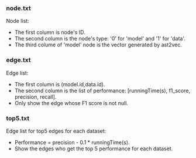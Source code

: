 ### node.txt

Node list: 

* The first column is node's ID.
* The second column is the node's type: '0' for 'model' and '1' for 'data'.
* The third colume of 'model' node is the vector generated by ast2vec.

### edge.txt

Edge list:

* The first column is (model.id,data.id).
* The second column is the list of performance: [runningTime(s), f1_score, precision, recall].
* Only show the edge whose F1 score is not null.

### top5.txt

Edge list for top5 edges for each dataset:

* Performance = precision - 0.1 * runningTime(s).
* Show the edges who get the top 5 performance for each dataset.
